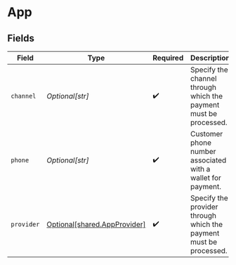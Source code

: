# App


## Fields

| Field                                                                  | Type                                                                   | Required                                                               | Description                                                            |
| ---------------------------------------------------------------------- | ---------------------------------------------------------------------- | ---------------------------------------------------------------------- | ---------------------------------------------------------------------- |
| `channel`                                                              | *Optional[str]*                                                        | :heavy_check_mark:                                                     | Specify the channel through which the payment must be processed.       |
| `phone`                                                                | *Optional[str]*                                                        | :heavy_check_mark:                                                     | Customer phone number associated with a wallet for payment.            |
| `provider`                                                             | [Optional[shared.AppProvider]](undefined/models/shared/appprovider.md) | :heavy_check_mark:                                                     | Specify the provider through which the payment must be processed.      |